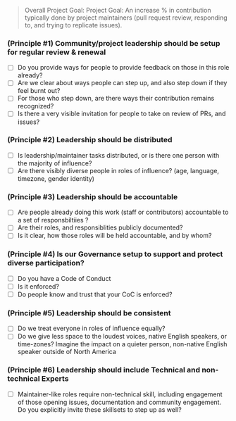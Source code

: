 > Overall Project Goal: Project Goal: An increase % in contribution typically done by project maintainers (pull request review, responding to, and trying to replicate issues).

### (Principle #1) Community/project leadership should be setup for regular review & renewal
- [ ] Do you provide ways for people to provide feedback on those in this role already? 
- [ ] Are we clear about ways people can step up, and also step down if they feel burnt out? 
- [ ] For those who step down, are there ways their contribution remains recognized?
- [ ] Is there a very visible invitation for people to take on review of PRs, and issues?

### (Principle #2) Leadership should be distributed
- [ ] Is leadership/maintainer tasks distributed, or is there one person with the majority of influence? 
- [ ] Are there visibly diverse people in roles of influence?  (age, language, timezone, gender identity)

### (Principle #3) Leadership should be accountable
- [ ] Are people already doing this work (staff or contributors) accountable to a set of responsbiltiies ? 
- [ ] Are their roles, and responsiblities publicly documented? 
- [ ] Is it clear, how those roles will be held accountable, and by whom?

### (Principle #4) Is our Governance setup to support and protect diverse participation?
- [ ] Do you have a Code of Conduct
- [ ] Is it enforced?
- [ ] Do people know and trust that your CoC is enforced?

### (Principle #5) Leadership should be consistent
- [ ] Do we treat everyone in roles of influence equally? 
- [ ] Do we give  less space to the loudest voices, native English speakers, or time-zones? Imagine the impact on a quieter person, non-native English speaker outside of North America

### (Principle #6)  Leadership should include Technical and  non-technical Experts
- [ ] Maintainer-like roles require non-technical skill, including engagement of those opening issues, documentation and community engagement. Do you explicitly invite these skillsets to step up as well?



